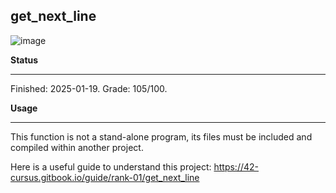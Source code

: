 get_next_line
-------
![image](https://github.com/user-attachments/assets/ec85dab8-bb71-405b-9f51-da7fb633399c)


**Status**

-------
Finished: 2025-01-19. Grade: 105/100.


**Usage**

-------
This function is not a stand-alone program, its files must be included and compiled within another project.


Here is a useful guide to understand this project: https://42-cursus.gitbook.io/guide/rank-01/get_next_line
